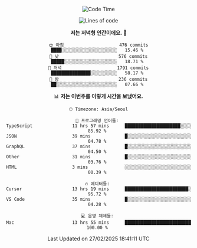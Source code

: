 <div align='center'>
 
<!--START_SECTION:waka-->
![Code Time](http://img.shields.io/badge/Code%20Time-4%2C170%20hrs%2025%20mins-blue)

![Lines of code](https://img.shields.io/badge/%EC%A0%80%EB%8A%94%20%EC%97%AC%ED%83%9C%EA%B9%8C%EC%A7%80%20-1.6%20million%20%EC%A4%84%EC%9D%98%20%EC%BD%94%EB%93%9C%EB%A5%BC%20%EC%9E%91%EC%84%B1%ED%96%88%EC%96%B4%EC%9A%94.-blue)

**저는 저녁형 인간이에요. 🦉** 

```text
🌞 아침                     476 commits         ████░░░░░░░░░░░░░░░░░░░░░   15.46 % 
🌆 낮　                     576 commits         █████░░░░░░░░░░░░░░░░░░░░   18.71 % 
🌃 저녁                     1791 commits        ███████████████░░░░░░░░░░   58.17 % 
🌙 밤　                     236 commits         ██░░░░░░░░░░░░░░░░░░░░░░░   07.66 % 
```


📊 **저는 이번주를 이렇게 시간을 보냈어요.** 

```text
🕑︎ Timezone: Asia/Seoul

💬 프로그래밍 언어들: 
TypeScript               11 hrs 57 mins      █████████████████████░░░░   85.92 % 
JSON                     39 mins             █░░░░░░░░░░░░░░░░░░░░░░░░   04.78 % 
GraphQL                  37 mins             █░░░░░░░░░░░░░░░░░░░░░░░░   04.50 % 
Other                    31 mins             █░░░░░░░░░░░░░░░░░░░░░░░░   03.76 % 
HTML                     3 mins              ░░░░░░░░░░░░░░░░░░░░░░░░░   00.39 % 

🔥 에디터들: 
Cursor                   13 hrs 19 mins      ████████████████████████░   95.72 % 
VS Code                  35 mins             █░░░░░░░░░░░░░░░░░░░░░░░░   04.28 % 

💻 운영 체제들: 
Mac                      13 hrs 55 mins      █████████████████████████   100.00 % 
```


 Last Updated on 27/02/2025 18:41:11 UTC
<!--END_SECTION:waka-->
 </div>
<!---
Emewjin/Emewjin is a ✨ special ✨ repository because its `README.md` (this file) appears on your GitHub profile.
You can click the Preview link to take a look at your changes.
--->
